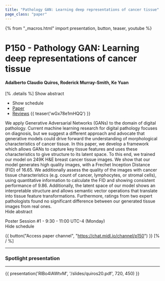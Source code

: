 ```yaml
---
title: "Pathology GAN: Learning deep representations of cancer tissue"
page_class: "paper"
---
```


{% from "_macros.html" import presentation, button, teaser, youtube %}

# P150 - Pathology GAN: Learning deep representations of cancer tissue

#### Adalberto Claudio Quiros, Roderick Murray-Smith, Ke Yuan

[% .details %]
<a class="toggle_visibility" data-selector=".abstract" data-level="3">Show abstract</a>
- <a class="toggle_visibility" data-selector=".schedule" data-level="3">Show schedule</a>
- <a href="https://openreview.net/pdf?id=CwgSEEQkad">Paper</a>
- <a href="https://openreview.net/forum?id=CwgSEEQkad">Reviews</a>
{{ teaser('wGx78e1mHQQ') }}

<p>
    <span class="abstract">
        We apply Generative Adversarial Networks (GANs) to the domain of digital pathology. Current machine learning research for digital pathology focuses on diagnosis, but we suggest a different approach and advocate that generative models could drive forward the understanding of morphological characteristics of cancer tissue. In this paper, we develop a framework which allows GANs to capture key tissue features and uses these characteristics to give structure to its latent space. To this end, we trained our model on 249K H&E breast cancer tissue images.          We show that our model generates high quality images, with a Frechet Inception Distance (FID) of 16.65. We additionally assess the quality of the images with cancer tissue characteristics (e.g. count of cancer, lymphocytes, or stromal cells), using quantitative information to calculate the FID and showing consistent performance of 9.86. Additionally, the latent space of our model shows an interpretable structure and allows semantic vector operations that translate into tissue feature transformations. Furthermore, ratings from two expert pathologists found no significant difference between our generated tissue images from real ones.
        <br>
        <span class="actions"><a class="toggle_visibility" data-level="2">Hide abstract</a></span>
    </span>
</p>

<p>
    <span class="schedule">
        Poster Session #1  - 9:30 - 11:00 UTC-4 (Monday)
        <br>
        <span class="actions"><a class="toggle_visibility" data-level="2">Hide schedule</a></span>
    </span>
</p>

{{ button("Access paper channel", "https://chat.midl.io/channel/p150") }}
[% / %]

---


### Spotlight presentation

---

{{ presentation('RlBo4lAWtvM', '/slides/quiros20.pdf', 720, 450) }}